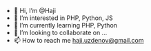- 👋 Hi, I’m @Haji
- 👀 I’m interested in PHP, Python, JS
- 🌱 I’m currently learning PHP, Python
- 💞️ I’m looking to collaborate on ...
- 📫 How to reach me haji.uzdenov@gmail.com

<!---
azintex/azintex is a ✨ special ✨ repository because its `README.md` (this file) appears on your GitHub profile.
You can click the Preview link to take a look at your changes.
--->
